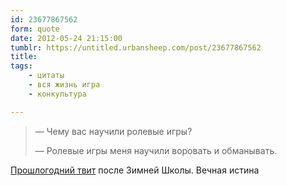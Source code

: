 ```yaml
---
id: 23677867562
form: quote
date: 2012-05-24 21:15:00
tumblr: https://untitled.urbansheep.com/post/23677867562
title: 
tags:
    - цитаты
    - вся жизнь игра
    - конкультура

---
```


<blockquote>
<p>—&nbsp;Чему вас научили ролевые игры?</p>

<p>—&nbsp;Ролевые игры меня научили воровать и обманывать.</p>
</blockquote>

<a href="http://twitter.com/urbansheep/statuses/32438963973136385">Прошлогодний твит</a> после Зимней Школы. Вечная истина
